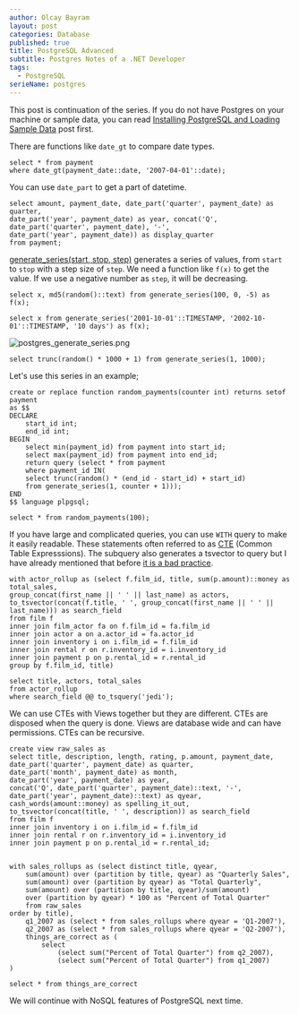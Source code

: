 ```yaml
---
author: Olcay Bayram
layout: post
categories: Database
published: true
title: PostgreSQL Advanced
subtitle: Postgres Notes of a .NET Developer
tags:
  - PostgreSQL
serieName: postgres
---
```

This post is continuation of the series. If you do not have Postgres on your machine or sample data, you can read [Installing PostgreSQL and Loading Sample Data]({{site.baseurl}}/2017/05/05/installing-postgresql-and-loading-sample-data/) post first.

There are functions like `date_gt` to compare date types.

	select * from payment
	where date_gt(payment_date::date, '2007-04-01'::date);
	
You can use `date_part` to get a part of datetime.

	select amount, payment_date, date_part('quarter', payment_date) as quarter, 
    date_part('year', payment_date) as year, concat('Q', date_part('quarter', payment_date), '-',
    date_part('year', payment_date)) as display_quarter
	from payment;

[generate_series(start, stop, step)](https://www.postgresql.org/docs/current/static/functions-srf.html) generates a series of values, from `start` to `stop` with a step size of `step`. We need a function like `f(x)` to get the value. If we use a negative number as `step`, it will be decreasing.

	select x, md5(random()::text) from generate_series(100, 0, -5) as f(x);

	select x from generate_series('2001-10-01'::TIMESTAMP, '2002-10-01'::TIMESTAMP, '10 days') as f(x);
	
![postgres_generate_series.png]({{site.baseurl}}/img/postgres_generate_series.png)

<!--more-->

	select trunc(random() * 1000 + 1) from generate_series(1, 1000);
	
Let's use this series in an example;
	
	create or replace function random_payments(counter int) returns setof payment
	as $$
	DECLARE
		start_id int;
		end_id int;
	BEGIN
		select min(payment_id) from payment into start_id;
		select max(payment_id) from payment into end_id;
		return query (select * from payment
		where payment_id IN(
		select trunc(random() * (end_id - start_id) + start_id)
		from generate_series(1, counter + 1)));
	END
	$$ language plpgsql;

	select * from random_payments(100);
	
If you have large and complicated queries, you can use `WITH` query to make it easily readable. These statements often referred to as [CTE](https://www.postgresql.org/docs/current/static/queries-with.html) (Common Table Expresssions). The subquery also generates a tsvector to query but I have already mentioned that before [it is a bad practice]({{site.baseurl}}/2017/05/09/postgresql-introduction/).

	with actor_rollup as (select f.film_id, title, sum(p.amount)::money as total_sales,
	group_concat(first_name || ' ' || last_name) as actors,
	to_tsvector(concat(f.title, ' ', group_concat(first_name || ' ' || last_name))) as search_field
	from film f
	inner join film_actor fa on f.film_id = fa.film_id
	inner join actor a on a.actor_id = fa.actor_id
	inner join inventory i on i.film_id = f.film_id
	inner join rental r on r.inventory_id = i.inventory_id
	inner join payment p on p.rental_id = r.rental_id
	group by f.film_id, title)

	select title, actors, total_sales
	from actor_rollup
	where search_field @@ to_tsquery('jedi');

We can use CTEs with Views together but they are different. CTEs are disposed when the query is done. Views are database wide and can have permissions. CTEs can be recursive.

	create view raw_sales as
	select title, description, length, rating, p.amount, payment_date,
	date_part('quarter', payment_date) as quarter,
	date_part('month', payment_date) as month,
	date_part('year', payment_date) as year,
	concat('Q', date_part('quarter', payment_date)::text, '-', date_part('year', payment_date)::text) as qyear,
	cash_words(amount::money) as spelling_it_out,
	to_tsvector(concat(title, ' ', description)) as search_field
	from film f
	inner join inventory i on i.film_id = f.film_id
	inner join rental r on r.inventory_id = i.inventory_id
	inner join payment p on p.rental_id = r.rental_id;


	with sales_rollups as (select distinct title, qyear,
		sum(amount) over (partition by title, qyear) as "Quarterly Sales",
		sum(amount) over (partition by qyear) as "Total Quarterly",
		sum(amount) over (partition by title, qyear)/sum(amount) 
        over (partition by qyear) * 100 as "Percent of Total Quarter"
		from raw_sales
	order by title),
		q1_2007 as (select * from sales_rollups where qyear = 'Q1-2007'),
		q2_2007 as (select * from sales_rollups where qyear = 'Q2-2007'),
		things_are_correct as (
			select 
				(select sum("Percent of Total Quarter") from q2_2007),
				(select sum("Percent of Total Quarter") from q1_2007)
	)

	select * from things_are_correct

We will continue with NoSQL features of PostgreSQL next time.
